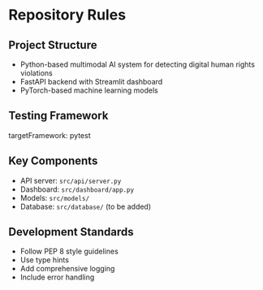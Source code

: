 # Repository Rules

## Project Structure
- Python-based multimodal AI system for detecting digital human rights violations
- FastAPI backend with Streamlit dashboard
- PyTorch-based machine learning models

## Testing Framework
targetFramework: pytest

## Key Components
- API server: `src/api/server.py`
- Dashboard: `src/dashboard/app.py`
- Models: `src/models/`
- Database: `src/database/` (to be added)

## Development Standards
- Follow PEP 8 style guidelines
- Use type hints
- Add comprehensive logging
- Include error handling